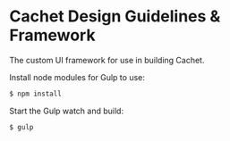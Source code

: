 # Cachet Design Guidelines & Framework

The custom UI framework for use in building Cachet.

Install node modules for Gulp to use:

```bash
$ npm install
```


Start the Gulp watch and build:

```bash
$ gulp
```
